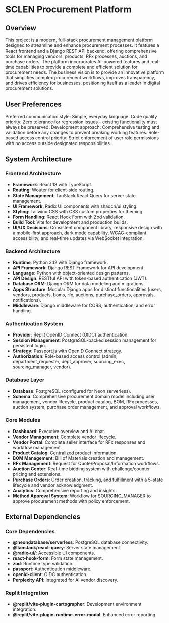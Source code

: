 # SCLEN Procurement Platform

## Overview
This project is a modern, full-stack procurement management platform designed to streamline and enhance procurement processes. It features a React frontend and a Django REST API backend, offering comprehensive tools for managing vendors, products, RFx processes, auctions, and purchase orders. The platform incorporates AI-powered features and real-time capabilities to provide a complete and efficient solution for procurement needs. The business vision is to provide an innovative platform that simplifies complex procurement workflows, improves transparency, and drives efficiency for businesses, positioning itself as a leader in digital procurement solutions.

## User Preferences
Preferred communication style: Simple, everyday language.
Code quality priority: Zero tolerance for regression issues - existing functionality must always be preserved.
Development approach: Comprehensive testing and validation before any changes to prevent breaking working features.
Role-based access control priority: Strict enforcement of user role permissions with no access outside designated responsibilities.

## System Architecture

### Frontend Architecture
- **Framework**: React 18 with TypeScript.
- **Routing**: Wouter for client-side routing.
- **State Management**: TanStack React Query for server state management.
- **UI Framework**: Radix UI components with shadcn/ui styling.
- **Styling**: Tailwind CSS with CSS custom properties for theming.
- **Form Handling**: React Hook Form with Zod validation.
- **Build Tool**: Vite for development and production builds.
- **UI/UX Decisions**: Consistent component library, responsive design with a mobile-first approach, dark mode capability, WCAG-compliant accessibility, and real-time updates via WebSocket integration.

### Backend Architecture
- **Runtime**: Python 3.12 with Django framework.
- **API Framework**: Django REST Framework for API development.
- **Language**: Python with object-oriented design patterns.
- **API Design**: RESTful API with token-based authentication (JWT).
- **Database ORM**: Django ORM for data modeling and migrations.
- **Apps Structure**: Modular Django apps for distinct functionalities (users, vendors, products, boms, rfx, auctions, purchase_orders, approvals, notifications).
- **Middleware**: Django middleware for CORS, authentication, and error handling.

### Authentication System
- **Provider**: Replit OpenID Connect (OIDC) authentication.
- **Session Management**: PostgreSQL-backed session management for persistent login.
- **Strategy**: Passport.js with OpenID Connect strategy.
- **Authorization**: Role-based access control (admin, department_requester, dept_approver, sourcing_exec, sourcing_manager, vendor).

### Database Layer
- **Database**: PostgreSQL (configured for Neon serverless).
- **Schema**: Comprehensive procurement domain model including user management, vendor lifecycle, product catalog, BOM, RFx processes, auction system, purchase order management, and approval workflows.

### Core Modules
- **Dashboard**: Executive overview and AI chat.
- **Vendor Management**: Complete vendor lifecycle.
- **Vendor Portal**: Complete seller interface for RFx responses and workflow management.
- **Product Catalog**: Centralized product information.
- **BOM Management**: Bill of Materials creation and management.
- **RFx Management**: Request for Quote/Proposal/Information workflows.
- **Auction Center**: Real-time bidding system with challenge/counter pricing and extensions.
- **Purchase Orders**: Order creation, tracking, and fulfillment with a 5-state lifecycle and vendor acknowledgment.
- **Analytics**: Comprehensive reporting and insights.
- **Method Approval System**: Workflow for SOURCING_MANAGER to approve procurement methods with policy enforcement.

## External Dependencies

### Core Dependencies
- **@neondatabase/serverless**: PostgreSQL database connectivity.
- **@tanstack/react-query**: Server state management.
- **@radix-ui/**: Accessible UI components.
- **react-hook-form**: Form state management.
- **zod**: Runtime type validation.
- **passport**: Authentication middleware.
- **openid-client**: OIDC authentication.
- **Perplexity API**: Integrated for AI vendor discovery.

### Replit Integration
- **@replit/vite-plugin-cartographer**: Development environment integration.
- **@replit/vite-plugin-runtime-error-modal**: Enhanced error reporting.